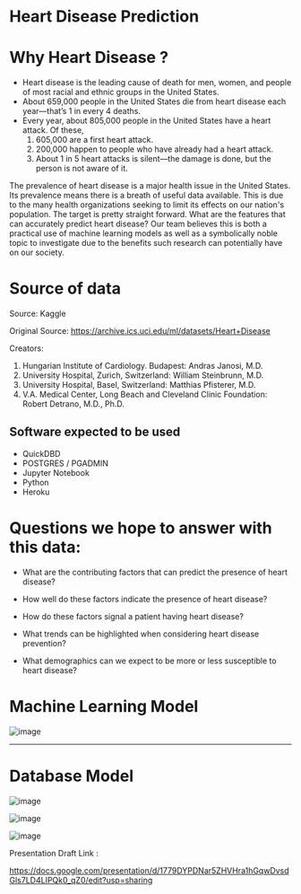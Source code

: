 
# Heart Disease Prediction 

# Why Heart Disease ?
 - Heart disease is the leading cause of death for men, women, and people of most racial and ethnic groups in the United States.
 - About 659,000 people in the United States die from heart disease each year—that’s 1 in every 4 deaths.
 - Every year, about 805,000 people in the United States have a heart attack. 
   Of these,
   1. 605,000 are a first heart attack.
   2. 200,000 happen to people who have already had a heart attack.
   3. About 1 in 5 heart attacks is silent—the damage is done, but the person is not aware of it.
 
 The prevalence of heart disease is a major health issue in the United States.  Its prevalence means there is a breath of useful data
 available.  This is due to the many health organizations seeking to limit its effects on our nation's population.  The target is pretty straight forward.
 What are the features that can accurately predict heart disease?  Our team believes this is both a practical use of machine learning models 
 as well as a symbolically noble topic to investigate due to the benefits such research can potentially have on our society.

# Source of data

Source: Kaggle

Original Source: https://archive.ics.uci.edu/ml/datasets/Heart+Disease

Creators:
1. Hungarian Institute of Cardiology. Budapest: Andras Janosi, M.D.
2. University Hospital, Zurich, Switzerland: William Steinbrunn, M.D.
3. University Hospital, Basel, Switzerland: Matthias Pfisterer, M.D.
4. V.A. Medical Center, Long Beach and Cleveland Clinic Foundation: Robert Detrano, M.D., Ph.D.



## Software expected to be used

* QuickDBD
* POSTGRES / PGADMIN
* Jupyter Notebook
* Python
* Heroku

# Questions we hope to answer with this data: 

* What are the contributing factors that can predict the presence of heart disease?

* How well do these factors indicate the presence of heart disease?

* How do these factors signal a patient having heart disease?

* What trends can be highlighted when considering heart disease prevention?

* What demographics can we expect to be more or less susceptible to heart disease?



# Machine Learning Model

![image](https://user-images.githubusercontent.com/99847046/178033359-39a7cf9f-e0a9-41bc-acef-5ea630665311.png)
_______________________________________________________________________________________________________________

# Database Model
![image](https://user-images.githubusercontent.com/99847046/178179616-894bf1dc-4e09-4e8f-8a35-333de75a9149.png)

![image](https://user-images.githubusercontent.com/99847046/178179883-1fcfb0a6-466b-479f-ab94-c3fe272ad742.png)

![image](https://user-images.githubusercontent.com/99847046/178179915-8604d40b-825f-4527-a375-3f2ffea5db38.png)


Presentation Draft Link :

https://docs.google.com/presentation/d/1779DYPDNar5ZHVHra1hGqwDvsdGls7LD4LIPQk0_qZ0/edit?usp=sharing





